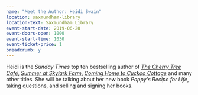 ```yaml
---
name: "Meet the Author: Heidi Swain"
location: saxmundham-library
location-text: Saxmundham Library
event-start-date: 2019-06-20
event-doors-open: 1000
event-start-time: 1030
event-ticket-price: 1
breadcrumb: y
---
```


Heidi is the <cite>Sunday Times</cite> top ten bestselling author of [<cite>The Cherry Tree Café</cite>](https://suffolk.spydus.co.uk/cgi-bin/spydus.exe/ENQ/OPAC/BIBENQ?BRN=2250235), [<cite>Summer at Skylark Farm</cite>](https://suffolk.spydus.co.uk/cgi-bin/spydus.exe/ENQ/OPAC/BIBENQ?BRN=2288900), [<cite>Coming Home to Cuckoo Cottage</cite>](https://suffolk.spydus.co.uk/cgi-bin/spydus.exe/ENQ/OPAC/BIBENQ?BRN=2172582) and many other titles. She will be talking about her new book <cite>Poppy's Recipe for Life</cite>, taking questions, and selling and signing her books.
